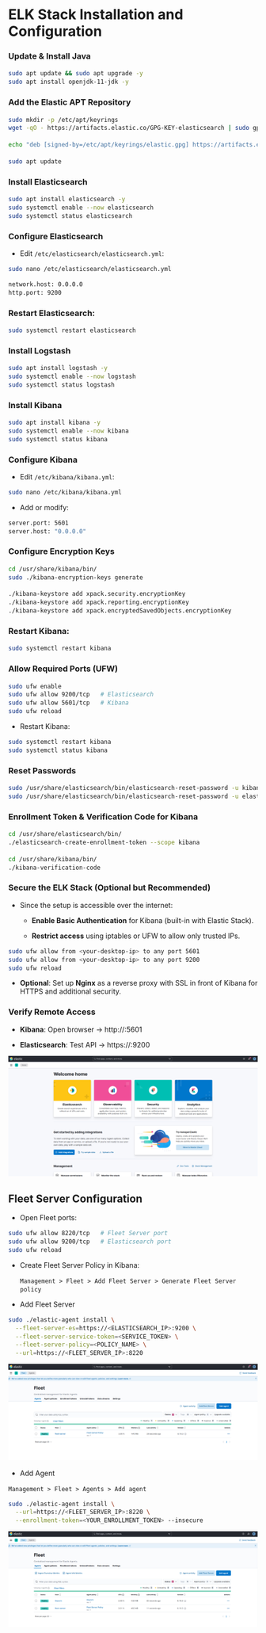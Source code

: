# ELK Stack Installation and Configuration

### Update & Install Java

```sh
sudo apt update && sudo apt upgrade -y
sudo apt install openjdk-11-jdk -y
```

### Add the Elastic APT Repository

```sh
sudo mkdir -p /etc/apt/keyrings
wget -qO - https://artifacts.elastic.co/GPG-KEY-elasticsearch | sudo gpg --dearmor -o /etc/apt/keyrings/elastic.gpg

echo "deb [signed-by=/etc/apt/keyrings/elastic.gpg] https://artifacts.elastic.co/packages/8.x/apt stable main" | sudo tee /etc/apt/sources.list.d/elastic-8.x.list

sudo apt update
```

### Install Elasticsearch

```sh
sudo apt install elasticsearch -y
sudo systemctl enable --now elasticsearch
sudo systemctl status elasticsearch
```

### Configure Elasticsearch

- Edit `/etc/elasticsearch/elasticsearch.yml`:

```sh
sudo nano /etc/elasticsearch/elasticsearch.yml
```

```sh
network.host: 0.0.0.0
http.port: 9200
```

### Restart Elasticsearch:

```sh
sudo systemctl restart elasticsearch
```

### Install Logstash

```sh
sudo apt install logstash -y
sudo systemctl enable --now logstash
sudo systemctl status logstash
```

### Install Kibana

```sh
sudo apt install kibana -y
sudo systemctl enable --now kibana
sudo systemctl status kibana
```

### Configure Kibana

- Edit `/etc/kibana/kibana.yml`:

```sh
sudo nano /etc/kibana/kibana.yml
```

- Add or modify:

```sh
server.port: 5601
server.host: "0.0.0.0"
```

### Configure Encryption Keys

```sh
cd /usr/share/kibana/bin/
sudo ./kibana-encryption-keys generate

./kibana-keystore add xpack.security.encryptionKey
./kibana-keystore add xpack.reporting.encryptionKey
./kibana-keystore add xpack.encryptedSavedObjects.encryptionKey
```

### Restart Kibana:

```sh
sudo systemctl restart kibana
```

### Allow Required Ports (UFW)

```sh
sudo ufw enable
sudo ufw allow 9200/tcp   # Elasticsearch
sudo ufw allow 5601/tcp   # Kibana
sudo ufw reload
```

- Restart Kibana:

```sh
sudo systemctl restart kibana
sudo systemctl status kibana
```

### Reset Passwords

```sh
sudo /usr/share/elasticsearch/bin/elasticsearch-reset-password -u kibana_system
sudo /usr/share/elasticsearch/bin/elasticsearch-reset-password -u elastic
```

### Enrollment Token & Verification Code for Kibana

```sh
cd /usr/share/elasticsearch/bin/
./elasticsearch-create-enrollment-token --scope kibana

cd /usr/share/kibana/bin/
./kibana-verification-code
```

### Secure the ELK Stack (Optional but Recommended)

- Since the setup is accessible over the internet:

  - **Enable Basic Authentication** for Kibana (built-in with Elastic Stack).

  - **Restrict access** using iptables or UFW to allow only trusted IPs.

```sh
sudo ufw allow from <your-desktop-ip> to any port 5601
sudo ufw allow from <your-desktop-ip> to any port 9200
sudo ufw reload
```

- **Optional**: Set up **Nginx** as a reverse proxy with SSL in front of Kibana for HTTPS and additional security.

### Verify Remote Access

- **Kibana**: Open browser -> http://<your-desktop-ip>:5601

- **Elasticsearch**: Test API -> https://<your-desktop-ip>:9200

![ELK](/Elastic_Stack_Ubuntu/assets/01.png)

## Fleet Server Configuration

- Open Fleet ports:

```sh
sudo ufw allow 8220/tcp   # Fleet Server port
sudo ufw allow 9200/tcp   # Elasticsearch port
sudo ufw reload
```

- Create Fleet Server Policy in Kibana:

  `Management > Fleet > Add Fleet Server > Generate Fleet Server policy`

- Add Fleet Server

```sh
sudo ./elastic-agent install \
  --fleet-server-es=https://<ELASTICSEARCH_IP>:9200 \
  --fleet-server-service-token=<SERVICE_TOKEN> \
  --fleet-server-policy=<POLICY_NAME> \
  --url=https://<FLEET_SERVER_IP>:8220
```

![ELK](/Elastic_Stack_Ubuntu/assets/02.png)

- Add Agent

`Management > Fleet > Agents > Add agent`

```sh
sudo ./elastic-agent install \
  --url=https://<FLEET_SERVER_IP>:8220 \
  --enrollment-token=<YOUR_ENROLLMENT_TOKEN> --insecure
```

![ELK](/Elastic_Stack_Ubuntu/assets/03.png)
